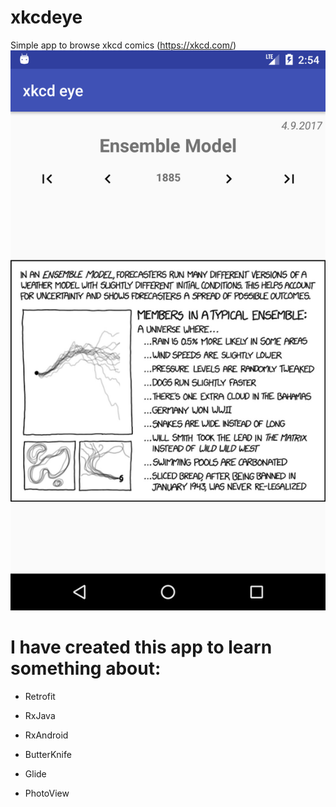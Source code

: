 # xkcdeye
Simple app to browse xkcd comics (https://xkcd.com/)
![Screenshot](https://raw.githubusercontent.com/stolarekpiotr/xkcdeye/master/screenshot.png)

# I have created this app to learn something about:

- Retrofit

- RxJava

- RxAndroid

- ButterKnife

- Glide

- PhotoView
